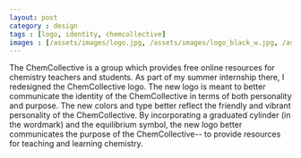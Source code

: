 ```yaml
---
layout: post
category : design
tags : [logo, identity, chemcollective]
images : [/assets/images/logo.jpg, /assets/images/logo_black_w.jpg, /assets/images/logo_b_white.jpg]
---
```


<p class="description">
The ChemCollective is a group which provides free online resources for chemistry teachers and students. As part of my summer internship there, I redesigned the ChemCollective logo. The new logo is meant to better communicate the identity of the ChemCollective in terms of both personality and purpose. The new colors and type better reflect the friendly and vibrant personality of the ChemCollective. By incorporating a graduated cylinder (in the wordmark) and the equilibrium symbol, the new logo better communicates the purpose of the ChemCollective-- to provide resources for teaching and learning chemistry. </p>
